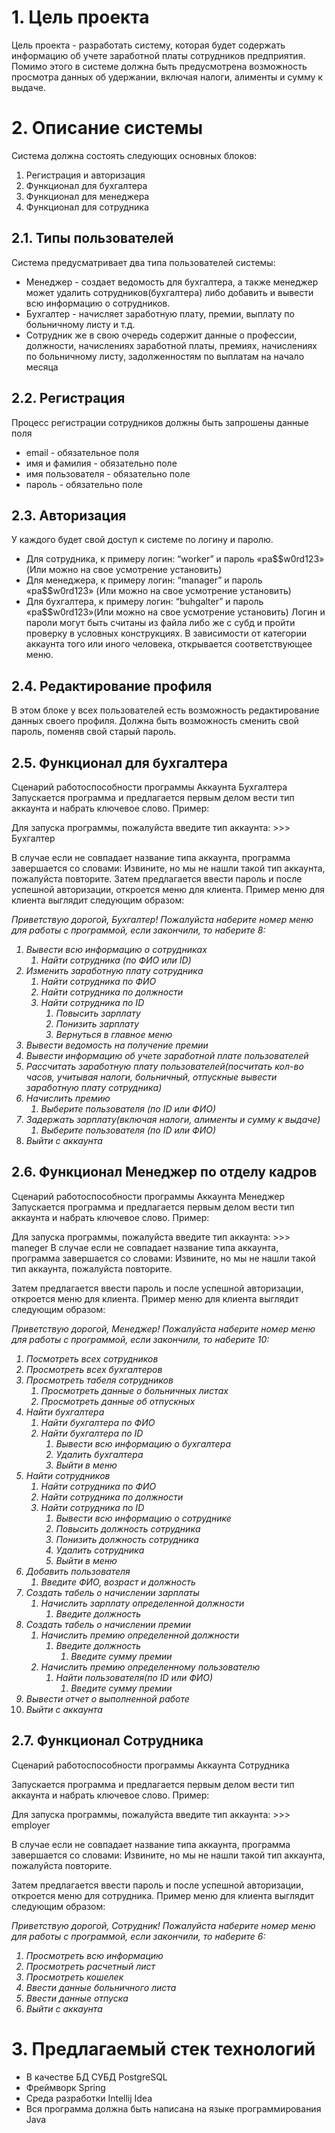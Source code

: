 # 1. Цель проекта
Цель проекта - разработать систему, которая будет содержать информацию об учете заработной платы сотрудников предприятия. Помимо этого в системе должна быть предусмотрена возможность просмотра данных об удержании, включая налоги, алименты и сумму к выдаче.
# 2. Описание системы
Система должна состоять следующих основных блоков:
1. Регистрация и авторизация
2. Функционал для бухгалтера
3. Функционал для менеджера
4. Функционал для сотрудника
## 2.1. Типы пользователей
Система предусматривает два типа пользователей системы:
* Менеджер - создает ведомость для бухгалтера, а также менеджер может удалить сотрудников(бухгалтера) либо добавить и вывести всю информацию о сотрудников.
* Бухгалтер - начисляет заработную плату, премии, выплату по больничному листу и т.д.
* Сотрудник же в свою очередь содержит данные о профессии, должности, начислениях заработной платы, премиях, начислениях по больничному листу, задолженностям по выплатам на начало месяца
## 2.2. Регистрация
Процесс регистрации сотрудников должны быть запрошены данные поля
* email - обязательное поля 
* имя и фамилия - обязательно поле
* имя пользователя - обязательно поле
* пароль - обязательно поле
## 2.3. Авторизация
У каждого будет свой доступ к системе по логину и паролю. 
* Для сотрудника, к примеру логин: “worker” и пароль «pa$$w0rd123» (Или можно на свое усмотрение установить) 
* Для менеджера, к примеру логин: “manager” и пароль «pa$$w0rd123» (Или можно на свое усмотрение установить) 
* Для бухгалтера, к примеру логин: “buhgalter” и пароль «pa$$w0rd123»(Или можно на свое усмотрение установить) 
Логин и пароли могут быть считаны из файла либо же с субд и пройти проверку в условных конструкциях. В зависимости от категории аккаунта того или иного человека, открывается соответствующее меню.
## 2.4. Редактирование профиля
В этом блоке у всех пользователей есть возможность редактирование данных своего профиля. 
Должна быть возможность сменить свой пароль, поменяв свой старый пароль.

## 2.5. Функционал для бухгалтера
Сценарий работоспособности программы Аккаунта Бухгалтера
Запускается программа и предлагается первым делом вести тип аккаунта и набрать ключевое слово.
Пример:

Для запуска программы, пожалуйста введите тип аккаунта: >>>
Бухгалтер

В случае если не совпадает название типа аккаунта, программа завершается со словами:
Извините, но мы не нашли такой тип аккаунта, пожалуйста повторите.
Затем предлагается ввести пароль и после успешной авторизации, откроется меню для клиента.
Пример меню для клиента выглядит следующим образом:

<i>Приветствую дорогой, Бухгалтер! Пожалуйста наберите номер меню для работы с программой, если закончили, то наберите 8:

1. Вывести всю информацию о сотрудниках
   1. Найти сотрудника (по ФИО или ID)
2. Изменить заработную плату сотрудника
    1. Найти сотрудника по ФИО
	2. Найти сотрудника по должности
	3. Найти сотрудника по ID
		1. Повысить зарплату
		2. Понизить зарплату
		3. Вернуться в главное меню
3. Вывести ведомость на получение премии
4. Вывести информацию об учете заработной плате пользователей
5. Рассчитать заработную плату пользователей(посчитать кол-во часов, учитывая налоги, больничный, отпускные  вывести заработную плату сотрудника)
6. Начислить премию
   1. Выберите пользователя (по ID или ФИО)
7. Задержать зарплату(включая налоги, алименты и сумму к выдаче)
   1. Выберите пользователя (по ID или ФИО)
8. Выйти с аккаунта</i>



## 2.6. Функционал Менеджер по отделу кадров
Сценарий работоспособности программы Аккаунта Менеджер
Запускается программа и предлагается первым делом вести тип аккаунта и набрать ключевое слово.
Пример:

Для запуска программы, пожалуйста введите тип аккаунта: >>>
maneger
В случае если не совпадает название типа аккаунта, программа завершается со словами:
Извините, но мы не нашли такой тип аккаунта, пожалуйста повторите.

Затем предлагается ввести пароль и после успешной авторизации, откроется меню для клиента.
Пример меню для клиента выглядит следующим образом:

<i>Приветствую дорогой, Менеджер! Пожалуйста наберите номер меню для работы с программой, если закончили, то наберите 10:
1. Посмотреть всех сотрудников
2. Просмотреть всех бухгалтеров
3. Просмотреть табеля сотрудников
   1. Просмотреть данные о больничных листах
   2. Просмотреть данные об отпускных
4. Найти бухгалтера
   1. Найти бухгалтера по ФИО
   2. Найти бухгалтера по ID
      1. Вывести всю информацию о бухгалтера
      2. Удалить бухгалтера
      3. Выйти в меню
5. Найти сотрудников
   1. Найти сотрудника по ФИО
   2. Найти сотрудника по должности
   3. Найти сотрудника по ID
       1. Вывести всю информацию о сотруднике
       2. Повысить должность сотрудника
       3. Понизить должность сотрудника
       4. Удалить сотрудника
       5. Выйти в меню
6. Добавить пользователя
   1. Введите ФИО, возраст и должность
7. Создать табель о начислении зарплаты
   1. Начислить зарплату определенной должности
       1. Введите должность
8. Создать табель о начислении премии
   1. Начислить премию определенной должности
       1. Введите должность
           1. Введите сумму премии
   2. Начислить премию определенному пользователю
       1. Найти пользователя(по ID или ФИО)
           1. Введите сумму премии
9. Вывести отчет о выполненной работе
10. Выйти с аккаунта</i>

## 2.7. Функционал Сотрудника
Сценарий работоспособности программы Аккаунта Сотрудника

Запускается программа и предлагается первым делом вести тип аккаунта и набрать ключевое слово.
Пример:

Для запуска программы, пожалуйста введите тип аккаунта: >>>
employer

В случае если не совпадает название типа аккаунта, программа завершается со словами:
Извините, но мы не нашли такой тип аккаунта, пожалуйста повторите.

Затем предлагается ввести пароль и после успешной авторизации, откроется меню для сотрудника.
Пример меню для клиента выглядит следующим образом:

<i>Приветствую дорогой, Сотрудник! Пожалуйста наберите номер меню для работы с программой, если закончили, то наберите 6:
1. Просмотреть всю информацию
2. Просмотреть расчетный лист
3. Просмотреть кошелек
4. Ввести данные больничного листа
5. Ввести данные отпуска
6. Выйти с аккаунта</i>


# 3. Предлагаемый стек технологий

* В качестве БД СУБД PostgreSQL
* Фреймворк Spring
* Среда разработки Intellij Idea
* Вся программа должна быть написана на языке программирования Java

